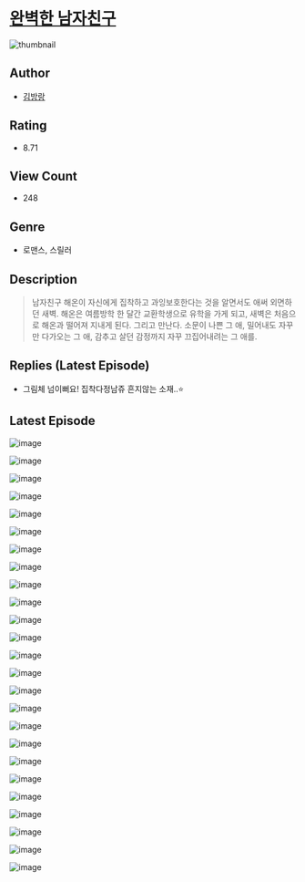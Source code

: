 # [완벽한 남자친구](https://comic.naver.com/challenge/list?titleId=811106)
![thumbnail](https://image-comic.pstatic.net/user_contents_data/challenge_comic/2023/05/25/331863/upload_3472668269531705648_480x623.jpeg)

## Author
- [김방랑](https://comic.naver.com/artistTitle?id=331863)

## Rating
- 8.71

## View Count
- 248

## Genre
- 로맨스, 스릴러

## Description
> 남자친구 해온이 자신에게 집착하고 과잉보호한다는 것을 알면서도 애써 외면하던 새벽. 해온은 여름방학 한 달간 교환학생으로 유학을 가게 되고, 새벽은 처음으로 해온과 떨어져 지내게 된다. 그리고 만난다. 소문이 나쁜 그 애, 밀어내도 자꾸만 다가오는 그 애, 감추고 살던 감정까지 자꾸 끄집어내려는 그 애를.

## Replies (Latest Episode)
- 그림체 넘이뻐요! 집착다정남쥬 흔지않는 소재..⭐️

## Latest Episode
![image](https://image-comic.pstatic.net/user_contents_data/challenge_comic/2023/05/25/331863/upload_3762253028505170226.jpeg)

![image](https://image-comic.pstatic.net/user_contents_data/challenge_comic/2023/05/25/331863/upload_4122540994403252069.jpeg)

![image](https://image-comic.pstatic.net/user_contents_data/challenge_comic/2023/05/25/331863/upload_7076674970866300724.jpeg)

![image](https://image-comic.pstatic.net/user_contents_data/challenge_comic/2023/05/25/331863/upload_4135767243058525751.jpeg)

![image](https://image-comic.pstatic.net/user_contents_data/challenge_comic/2023/05/25/331863/upload_7075826152184689458.jpeg)

![image](https://image-comic.pstatic.net/user_contents_data/challenge_comic/2023/05/25/331863/upload_7233120078041266485.jpeg)

![image](https://image-comic.pstatic.net/user_contents_data/challenge_comic/2023/05/25/331863/upload_4122818286045181793.jpeg)

![image](https://image-comic.pstatic.net/user_contents_data/challenge_comic/2023/05/25/331863/upload_7364572182073075044.jpeg)

![image](https://image-comic.pstatic.net/user_contents_data/challenge_comic/2023/05/25/331863/upload_3616453611839893808.jpeg)

![image](https://image-comic.pstatic.net/user_contents_data/challenge_comic/2023/05/25/331863/upload_3546692692286256694.jpeg)

![image](https://image-comic.pstatic.net/user_contents_data/challenge_comic/2023/05/25/331863/upload_4050202145153168481.jpeg)

![image](https://image-comic.pstatic.net/user_contents_data/challenge_comic/2023/05/25/331863/upload_3472948430234595425.jpeg)

![image](https://image-comic.pstatic.net/user_contents_data/challenge_comic/2023/05/25/331863/upload_3760842565506785636.jpeg)

![image](https://image-comic.pstatic.net/user_contents_data/challenge_comic/2023/05/25/331863/upload_7018071903032391986.jpeg)

![image](https://image-comic.pstatic.net/user_contents_data/challenge_comic/2023/05/25/331863/upload_7003207613909382502.jpeg)

![image](https://image-comic.pstatic.net/user_contents_data/challenge_comic/2023/05/25/331863/upload_3617296925192238388.jpeg)

![image](https://image-comic.pstatic.net/user_contents_data/challenge_comic/2023/05/25/331863/upload_7161346157127743032.jpeg)

![image](https://image-comic.pstatic.net/user_contents_data/challenge_comic/2023/05/25/331863/upload_7306301165995582005.jpeg)

![image](https://image-comic.pstatic.net/user_contents_data/challenge_comic/2023/05/25/331863/upload_3702578143714423137.jpeg)

![image](https://image-comic.pstatic.net/user_contents_data/challenge_comic/2023/05/25/331863/upload_3832619570103137635.jpeg)

![image](https://image-comic.pstatic.net/user_contents_data/challenge_comic/2023/05/25/331863/upload_3834872468575708518.jpeg)

![image](https://image-comic.pstatic.net/user_contents_data/challenge_comic/2023/05/25/331863/upload_3906139526786529590.jpeg)

![image](https://image-comic.pstatic.net/user_contents_data/challenge_comic/2023/05/25/331863/upload_3979040467569567078.jpeg)

![image](https://image-comic.pstatic.net/user_contents_data/challenge_comic/2023/05/25/331863/upload_7293919556948932449.jpeg)

![image](https://image-comic.pstatic.net/user_contents_data/challenge_comic/2023/05/25/331863/upload_3832951828789671731.jpeg)
